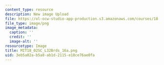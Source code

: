 ```yaml
---
content_type: resource
description: New image Upload
file: https://ol-ocw-studio-app-production.s3.amazonaws.com/courses/18-02sc-multivariable-calculus-fall-2010/3eb5a02ab5a8ab1d2115e18ce76ae0fa_MIT18_02SC_L32Brds_16a.png
file_type: image/png
image_metadata:
  caption: ''
  credit: ''
  image-alt: ''
resourcetype: Image
title: MIT18_02SC_L32Brds_16a.png
uid: 3eb5a02a-b5a8-ab1d-2115-e18ce76ae0fa
---
```

